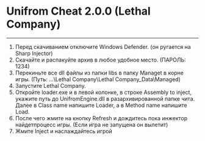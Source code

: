 # Unifrom Cheat 2.0.0 (Lethal Company)
------------------------------------------
1) Перед скачиванием отключите Windows Defender. (он ругается на Sharp Injector)
2) Скачайте и распакуйте архив в любое удобное место. (ПАРОЛЬ: 1234)
3) Перекиньте все dll файлы из папки libs в папку Managet в корне игры. (Путь: ...\Lethal Company\Lethal Company_Data\Managed)
4) Запустите Lethal Company.
5) Откройте loader.exe и в левой колонке, в строке Assembly to inject, укажите путь до UnifromEngine.dll в разархивированной папке чита. Далее в Class name напишите Loader, а в Method name напишите Load.
6) После чего жмите на кнопку Refresh и дождитесь пока инжектор найдетпроцесс игры. (Если игра не запущена он вылетит)
7) Жмите Inject и наслаждайтесь игрой
